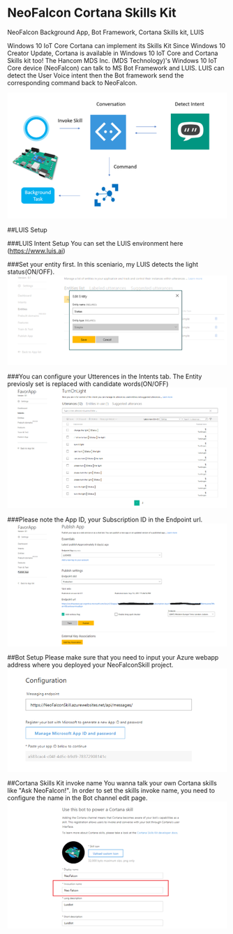 # NeoFalcon Cortana Skills Kit
NeoFalcon Background App, Bot Framework, Cortana Skills kit, LUIS

Windows 10 IoT Core Cortana can implement its Skills Kit 
Since Windows 10 Creator Update, Cortana is available in Windows 10 IoT Core and Cortana Skills kit too!
The Hancom MDS Inc. (MDS Technology)'s Windows 10 IoT Core device (NeoFalcon) can talk to MS Bot Framework and LUIS. 
LUIS can detect the User Voice intent then the Bot framework send the corresponding command back to NeoFalcon.   

![Architecture](image/Cortana_Skills_Kit.png)  

##LUIS Setup

###LUIS Intent Setup 
You can set the LUIS environment here (https://www.luis.ai)

###Set your entity first. In this sceniario, my LUIS detects the light status(ON/OFF). 
![Entity](image/Entity.png)  

###You can configure your Utterences in the Intents tab. The Entity previosly set is replaced with candidate words(ON/OFF) 
![Intents](image/Intents.png) 

###Please note the App ID, your Subscription ID in the Endpoint url. 
![Publish](image/Publish.png) 

##Bot Setup
Please make sure that you need to input your Azure webapp address where you deployed your NeoFalconSkill project.    
![BotConfiguration](image/BotConfiguration.png) 

##Cortana Skills Kit invoke name
You wanna talk your own Cortana skills like "Ask NeoFalcon!". 
In order to set the skills invoke name, you need to configure the name in the Bot channel edit page. 
![InvocationName](image/InvocationName.png)

